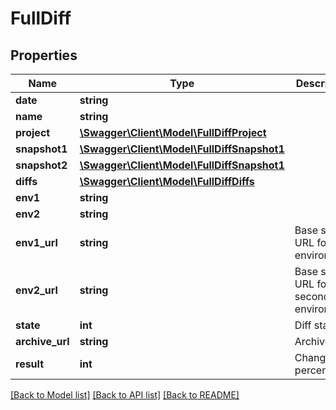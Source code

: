 # FullDiff

## Properties
Name | Type | Description | Notes
------------ | ------------- | ------------- | -------------
**date** | **string** |  | [optional] 
**name** | **string** |  | [optional] 
**project** | [**\Swagger\Client\Model\FullDiffProject**](FullDiffProject.md) |  | [optional] 
**snapshot1** | [**\Swagger\Client\Model\FullDiffSnapshot1**](FullDiffSnapshot1.md) |  | [optional] 
**snapshot2** | [**\Swagger\Client\Model\FullDiffSnapshot1**](FullDiffSnapshot1.md) |  | [optional] 
**diffs** | [**\Swagger\Client\Model\FullDiffDiffs**](FullDiffDiffs.md) |  | [optional] 
**env1** | **string** |  | [optional] 
**env2** | **string** |  | [optional] 
**env1_url** | **string** | Base site URL for first environment | [optional] 
**env2_url** | **string** | Base site URL for second environment | [optional] 
**state** | **int** | Diff status | [optional] 
**archive_url** | **string** | Archive url | [optional] 
**result** | **int** | Change percentage. | [optional] 

[[Back to Model list]](../../README.md#documentation-for-models) [[Back to API list]](../../README.md#documentation-for-api-endpoints) [[Back to README]](../../README.md)

